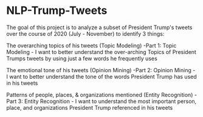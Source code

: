 # NLP-Trump-Tweets
The goal of this project is to analyze a subset of President Trump's tweets over the course of 2020 (July - November) to identify 3 things: 

The overarching topics of his tweets (Topic Modeling)
  -Part 1: Topic Modeling - I want to better understand the over-arching Topics of President Trumps tweets by using just a few words he frequently uses 

The emotional tone of his tweets (Opinion Mining)
  -Part 2: Opinion Mining - I want to better understand the tone of the words President Trump has used in his tweets

Patterns of people, places, & organizations mentioned (Entity Recognition)
  -Part 3: Entity Recognition - I want to understand the most important person, place, and organizations President Trump referenced in his tweets

